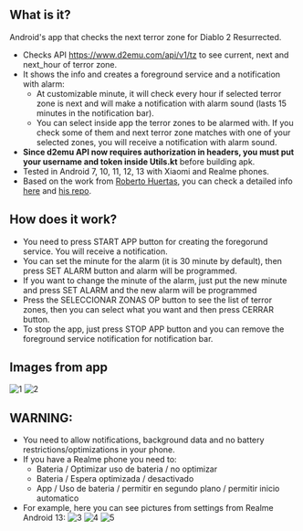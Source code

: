 ## What is it?
Android's app that checks the next terror zone for Diablo 2 Resurrected.
- Checks API https://www.d2emu.com/api/v1/tz to see current, next and next_hour of terror zone.
- It shows the info and creates a foreground service and a notification with alarm:
  - At customizable minute, it will check every hour if selected terror zone is next and will make a notification with alarm sound (lasts 15 minutes in the notification bar). 
  - You can select inside app the terror zones to be alarmed with. If you check some of them and next terror zone matches with one of your selected zones, you will receive a notification with alarm sound.
- **Since d2emu API now requires authorization in headers, you must put your username and token inside Utils.kt** before building apk.
- Tested in Android 7, 10, 11, 12, 13 with Xiaomi and Realme phones.
- Based on the work from [Roberto Huertas](https://github.com/robertohuertasm), you can check a detailed info [here](https://robertohuertas.com/2019/06/29/android_foreground_services/) and [his repo](https://github.com/robertohuertasm/endless-service).
## How does it work?
- You need to press START APP button for creating the foregorund service. You will receive a notification.
- You can set the minute for the alarm (it is 30 minute by default), then press SET ALARM button and alarm will be programmed.
- If you want to change the minute of the alarm, just put the new minute and press SET ALARM and the new alarm will be programmed
- Press the SELECCIONAR ZONAS OP button to see the list of terror zones, then you can select what you want and then press CERRAR button.
- To stop the app, just press STOP APP button and you can remove the foreground service notification for notification bar.
## Images from app
![1](.pictures/1.png) ![2](.pictures/2.png)
## **WARNING**:
- You need to allow notifications, background data and no battery restrictions/optimizations in your phone.
- If you have a Realme phone you need to:
  - Bateria / Optimizar uso de bateria / no optimizar
  - Bateria / Espera optimizada / desactivado
  - App / Uso de bateria / permitir en segundo plano / permitir inicio automatico
- For example, here you can see pictures from settings from Realme Android 13:
![3](.pictures/3.png) ![4](.pictures/4.png) ![5](.pictures/5.png)